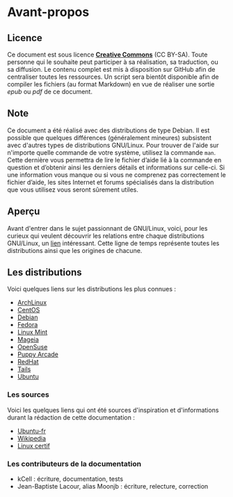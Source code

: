 
# Avant-propos

## Licence

Ce document est sous licence [**Creative Commons**][] (CC BY-SA). Toute personne qui le souhaite peut participer à sa réalisation, sa traduction, ou sa diffusion. Le contenu complet est mis à disposition sur GitHub afin de centraliser toutes les ressources. Un script sera bientôt disponible afin de compiler les fichiers (au format Markdown) en vue de réaliser une sortie *epub* ou *pdf* de ce document.

## Note

Ce document a été réalisé avec des distributions de type Debian. Il est possible que quelques différences (généralement mineures) subsistent avec d'autres types de distributions GNU/Linux. Pour trouver de l'aide sur n'importe quelle commande de votre système, utilisez la commande `man`. Cette dernière vous permettra de lire le fichier d’aide lié à la commande en question et d’obtenir ainsi les derniers détails et informations sur celle-ci. Si une information vous manque ou si vous ne comprenez pas correctement le fichier d’aide, les sites Internet et forums spécialisés dans la distribution que vous utilisez vous seront sûrement utiles.

## Aperçu

Avant d'entrer dans le sujet passionnant de GNU/Linux, voici, pour les curieux qui veulent découvrir les relations entre chaque distributions GNU/Linux, un [lien][] intéressant. Cette ligne de temps représente toutes les distributions ainsi que les origines de chacune.

## Les distributions

Voici quelques liens sur les distributions les plus connues :

- [ArchLinux](https://www.archlinux.org "ArchLinux - Site officiel")
- [CentOS](http://www.centos.org "CentOS - Site officiel")
- [Debian](http://www.debian.org "Debian - Site officiel")
- [Fedora](http://fedoraproject.org "Fedora - Site officiel")
- [Linux Mint](http://www.linuxmint.com "Linux Mint - Site officiel")
- [Mageia](http://www.mageia.org/fr/ "Mageia - Site officiel")
- [OpenSuse](http://www.opensuse.org/fr/ "OpenSuse - Site officiel")
- [Puppy Arcade](http://scottjarvis.com/page105.htm "Puppy Arcade - Site officiel")
- [RedHat](http://www.redhat.com "RedHat - Site officiel")
- [Tails](https://tails.boum.org "Tails - Site officiel")
- [Ubuntu](http://www.ubuntu.com "Ubuntu - Site officiel")

### Les sources

Voici les quelques liens qui ont été sources d'inspiration et d'informations durant la rédaction de cette documentation :

- [Ubuntu-fr](http://doc.ubuntu-fr.org/tutoriel/console_commandes_de_base "Ubuntu-fr - Site officiel")
- [Wikipedia](http://fr.wikipedia.org/ "Wikipedia - Site officiel")
- [Linux certif](http://www.linuxcertif.com "Linux Certif")

### Les contributeurs de la documentation

- kCell									: écriture, documentation, tests
- Jean-Baptiste Lacour, alias Moonjb	: écriture, relecture, correction

[lien]: https://fr.wikipedia.org/wiki/Distribution_Linux#mediaviewer/Fichier:Linux_Distribution_Timeline.svg "Linux Distribution Timeline"
[**Creative Commons**]: http://creativecommons.org/licenses/by-sa/4.0/ "CC BY-SA"
